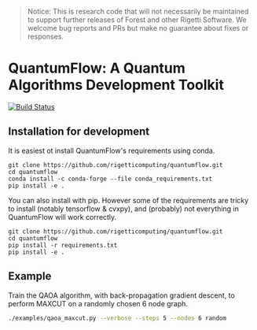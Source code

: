 >Notice: This is research code that will not necessarily be maintained to
>support further releases of Forest and other Rigetti Software. We welcome
>bug reports and PRs but make no guarantee about fixes or responses.

# QuantumFlow: A Quantum Algorithms Development Toolkit

[![Build Status](https://travis-ci.org/gecrooks/quantumflow.svg?branch=master)](https://travis-ci.org/gecrooks/quantumflow)

## Installation for development

It is easiest ot install QuantumFlow's requirements using conda.
```
git clone https://github.com/rigetticomputing/quantumflow.git
cd quantumflow
conda install -c conda-forge --file conda_requirements.txt
pip install -e .
```

You can also install with pip. However some of the requirements are tricky to install (notably tensorflow & cvxpy), and (probably) not everything in QuantumFlow will work correctly.
```
git clone https://github.com/rigetticomputing/quantumflow.git
cd quantumflow
pip install -r requirements.txt
pip install -e .
```

## Example
Train the QAOA algorithm, with back-propagation gradient descent, to perform
MAXCUT on a randomly chosen 6 node graph. 

```bash
./examples/qaoa_maxcut.py --verbose --steps 5 --nodes 6 random
```


